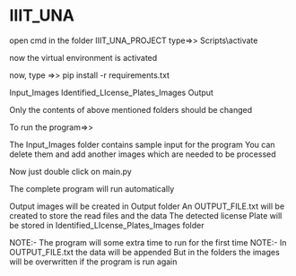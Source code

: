 # IIIT_UNA

open cmd in the folder IIIT_UNA_PROJECT
type=>> Scripts\activate

now the virtual environment is activated

now,
type =>>  pip install -r requirements.txt


Input_Images
Identified_LIcense_Plates_Images
Output

Only the contents of above mentioned folders should be changed

To run the program=>>

The Input_Images folder contains sample input for the program
You can delete them and add another images which are needed to be processed

Now just double click on main.py

The complete program will run automatically

Output images will be created in Output folder
An OUTPUT_FILE.txt will be created to store the read files and the data
The detected license Plate will be stored in Identified_LIcense_Plates_Images folder


NOTE:- The program will some extra time to run for the first time
NOTE:- In OUTPUT_FILE.txt the data will be appended
		But in the folders the images will be overwritten if the program is run again

###




